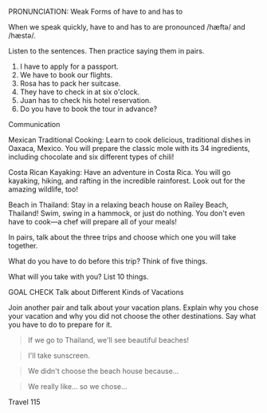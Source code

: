 PRONUNCIATION: Weak Forms of have to and has to

When we speak quickly, have to and has to are pronounced /hæftə/ and /hæstə/.

Listen to the sentences. Then practice saying them in pairs.

1. I have to apply for a passport.
2. We have to book our flights.
3. Rosa has to pack her suitcase.
4. They have to check in at six o'clock.
5. Juan has to check his hotel reservation.
6. Do you have to book the tour in advance?

Communication

Mexican Traditional Cooking: Learn to cook delicious, traditional dishes in Oaxaca, Mexico. You will prepare the classic mole with its 34 ingredients, including chocolate and six different types of chili!

Costa Rican Kayaking: Have an adventure in Costa Rica. You will go kayaking, hiking, and rafting in the incredible rainforest. Look out for the amazing wildlife, too!

Beach in Thailand: Stay in a relaxing beach house on Railey Beach, Thailand! Swim, swing in a hammock, or just do nothing. You don't even have to cook—a chef will prepare all of your meals!

In pairs, talk about the three trips and choose which one you will take together.

What do you have to do before this trip? Think of five things.

What will you take with you? List 10 things.

GOAL CHECK
Talk about Different Kinds of Vacations

Join another pair and talk about your vacation plans. Explain why you chose your vacation and why you did not choose the other destinations. Say what you have to do to prepare for it.

> If we go to Thailand, we'll see beautiful beaches!

> I'll take sunscreen.

> We didn't choose the beach house because...

> We really like... so we chose...

Travel 115